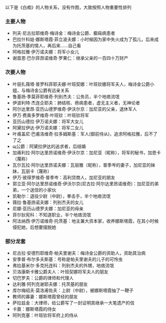 以下是《白痴》的人物关系，没有作图，大致按照人物重要性排列

### 主要人物

* 列夫·尼古拉耶维奇·梅诗金：梅诗金公爵、癫痫病患者
* 巴拉什科娃·娜斯塔霞·菲立波夫娜：小时候因为家中失火成为了孤儿，后来成为托茨基的情人，再后来……自己看
* 阿格拉雅·伊万诺夫娜：将军小女儿
* 谢苗恩·巴尔菲昂诺维奇·罗果仁：继承父亲的一百四十万财产

### 次要人物

* 叶丽扎薇塔·普罗科菲耶夫娜·叶班契娜：叶班钦娜将军夫人，梅诗金公爵小姐，与梅诗金公爵有远亲关系
* 鲁基扬·季莫菲耶维奇·列别杰夫：公务员，半个地痞流氓
* 伊波利特·杰连企耶夫：肺结核、痨病患者，虚无主义者，无神论者
* 阿尔达里昂·亚历山德罗维奇·伊沃尔京：加尼亚的父亲，退休军人
* 伊万·费奥多罗维奇·叶班钦：叶班钦将军
* 亚历山德拉·伊万诺夫娜：将军大女儿
* 阿黛拉伊达·伊万诺夫娜：将军二女儿
* 叶甫盖尼·巴甫洛维奇·拉多姆斯基：军人(御前侍从)，追求阿格拉雅，后不了了之
* щ公爵：阿黛拉伊达的追求者，后结婚
* 加甫利拉·阿尔达里昂诺维奇·伊沃尔京：加尼亚（昵称），将军的秘书，加恩卡（蔑称）
* 瓦尔瓦拉·阿尔达里昂诺夫娜：瓦丽雅（昵称），普季岑的妻子，加尼亚的妹妹，瓦丽卡（蔑称）
* 伊万·彼得罗维奇·普季岑：高利贷商人，加尼亚的朋友
* 郭立亚·阿尔达里昂诺维奇·伊沃尔京(尼古拉·阿尔达里昂诺维奇)：加尼亚的弟弟，一个送信的小家伙
* 凯勒尔：退役少尉（中尉），拳击手，半个地痞流氓
* 薇拉·鲁基扬诺夫娜：列别杰夫的女儿
* 尼娜·亚历山德罗夫娜：加尼亚的母亲
* 菲尔狄宪科：不知道职业，半个地痞流氓
* 阿法纳西·伊万诺维奇·托茨基：地主兼大资本家，收养娜斯塔霞，在其小时候侵犯她，后想要摆脱她

### 部分龙套

* 尼古拉·安德烈耶维奇·帕夫里谢夫：梅诗金公爵的资助人，资助其治病
* 安季普·布尔多夫斯基：号称是帕夫里谢夫的儿子的可怜虫
* 弗拉基米尔·多克托连科：列别杰夫的外甥，地痞流氓
* 贝洛康斯卡雅公爵夫人：叶班契娜将军夫人的朋友
* 切巴罗夫：公爵的律师和代理人
* 达利雅·阿列克谢耶夫娜：托茨基的朋友
* 库尔梅绍夫·莫洛甫佐夫：上尉（中尉），被娜斯塔霞抽了一鞭子
* 教师的寡妻：娜斯塔霞曾经的朋友
* 萨拉兹金：大律师，给公爵写了一封证明其继承一大笔遗产的信
* 卡嘉：娜斯塔霞的侍女
* 阿列克塞：叶班钦将军府上的侍从

